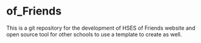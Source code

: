 # of_Friends
This is a git repository for the development of HSES of Friends website and open source tool for other schools to use a template to create as well.
